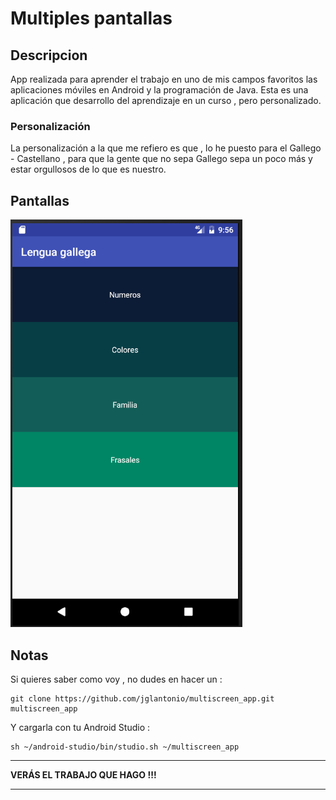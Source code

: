 # Multiples pantallas

## Descripcion

App realizada para aprender el trabajo en uno de mis campos favoritos las aplicaciones móviles en Android y la programación de Java.
Esta es una aplicación que desarrollo del aprendizaje en un curso , pero personalizado.

### Personalización

La personalización a la que me refiero es que , lo he puesto para el Gallego - Castellano , para que la gente que no sepa Gallego
sepa un poco más y estar orgullosos de lo que es nuestro.

## Pantallas 



![GitHub Logo](./capturas/capturamain.png)



## Notas

Si quieres saber como voy , no dudes en hacer un :

```
git clone https://github.com/jglantonio/multiscreen_app.git multiscreen_app
```

Y cargarla con tu Android Studio :

```
sh ~/android-studio/bin/studio.sh ~/multiscreen_app
```

<hr>
<b>VERÁS EL TRABAJO QUE HAGO !!!</b>
<hr>
